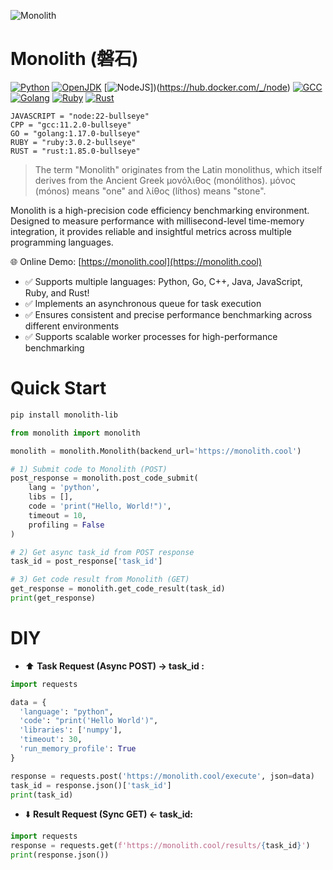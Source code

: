 ![Monolith](https://github.com/user-attachments/assets/98aa471d-462f-4395-9510-5e55ef7a4dae)

# Monolith (磐石)



[![Python](https://img.shields.io/badge/Python-3.9.19-blue)](https://hub.docker.com/_/python)
[![OpenJDK](https://img.shields.io/badge/OpenJDK-11.0.12-blue)]()
[![NodeJS](https://img.shields.io/badge/NodeJS-22-blue)])(https://hub.docker.com/_/node)
[![GCC](https://img.shields.io/badge/GCC-11.2-blue)](https://hub.docker.com/_/gcc)
[![Golang](https://img.shields.io/badge/Golang-1.17-blue)](https://hub.docker.com/_/golang)
[![Ruby](https://img.shields.io/badge/Ruby-3.0.2-blue)](https://hub.docker.com/_/ruby)
[![Rust](https://img.shields.io/badge/Rust-1.85-blue)](https://hub.docker.com/_/rust)


    JAVASCRIPT = "node:22-bullseye"
    CPP = "gcc:11.2.0-bullseye"
    GO = "golang:1.17.0-bullseye"
    RUBY = "ruby:3.0.2-bullseye"
    RUST = "rust:1.85.0-bullseye"




> The term "Monolith" originates from the Latin monolithus, which itself derives from the Ancient Greek μονόλιθος (monólithos).
> μόνος (mónos) means "one" and λίθος (líthos) means "stone".

Monolith is a high-precision code efficiency benchmarking environment. Designed to measure performance with millisecond-level time-memory integration, it provides reliable and insightful metrics across multiple programming languages.

🌐 Online Demo: [https://monolith.cool](https://monolith.cool)

- ✅ Supports multiple languages: Python, Go, C++, Java, JavaScript, Ruby, and Rust! 
- ✅ Implements an asynchronous queue for task execution
- ✅ Ensures consistent and precise performance benchmarking across different environments
- ✅ Supports scalable worker processes for high-performance benchmarking

# Quick Start


```bash
pip install monolith-lib
```

```python
from monolith import monolith

monolith = monolith.Monolith(backend_url='https://monolith.cool')

# 1) Submit code to Monolith (POST)
post_response = monolith.post_code_submit(
    lang = 'python',
    libs = [],
    code = 'print("Hello, World!")',
    timeout = 10,
    profiling = False
)

# 2) Get async task_id from POST response
task_id = post_response['task_id']

# 3) Get code result from Monolith (GET)
get_response = monolith.get_code_result(task_id)
print(get_response)
```

# DIY
- ⬆️ **Task Request (Async POST) -> task_id :**
```python
import requests

data = {
  'language': "python",
  'code': "print('Hello World')",
  'libraries': ['numpy'],
  'timeout': 30,
  'run_memory_profile': True
}

response = requests.post('https://monolith.cool/execute', json=data)
task_id = response.json()['task_id']
print(task_id)
```

- ⬇️ **Result Request (Sync GET) <- task_id:**
```python
import requests
response = requests.get(f'https://monolith.cool/results/{task_id}')
print(response.json())
```
